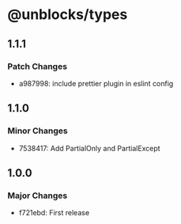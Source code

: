 # @unblocks/types

## 1.1.1

### Patch Changes

- a987998: include prettier plugin in eslint config

## 1.1.0

### Minor Changes

- 7538417: Add PartialOnly and PartialExcept

## 1.0.0

### Major Changes

- f721ebd: First release
